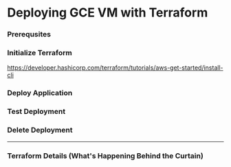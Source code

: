 # Deploying GCE VM with Terraform
### Prerequsites

### Initialize Terraform
https://developer.hashicorp.com/terraform/tutorials/aws-get-started/install-cli

### Deploy Application

### Test Deployment

### Delete Deployment

---
### Terraform Details (What's Happening Behind the Curtain)
